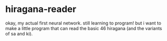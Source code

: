 # hiragana-reader
okay, my actual first neural network. still learning to program! but i want to make a little program that can read the basic 46 hiragana (and the variants of sa and ki).
